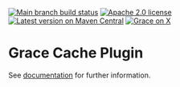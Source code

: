 [![Main branch build status](https://github.com/graceframework/grace-cache/workflows/Grace%20CI/badge.svg?style=flat)](https://github.com/graceframework/grace-cache/actions?query=workflow%3A%Grace+CI%22)
[![Apache 2.0 license](https://img.shields.io/badge/License-APACHE%202.0-green.svg?logo=APACHE&style=flat)](https://opensource.org/licenses/Apache-2.0)
[![Latest version on Maven Central](https://img.shields.io/maven-central/v/org.graceframework.plugins/cache.svg?label=Maven%20Central&logo=apache-maven&style=flat)](https://search.maven.org/search?q=g:org.graceframework.plugins)
[![Grace on X](https://img.shields.io/twitter/follow/graceframework?style=social)](https://twitter.com/graceframework)

Grace Cache Plugin
============

See [documentation](http://grails-plugins.github.io/grails-cache/) for further information.
